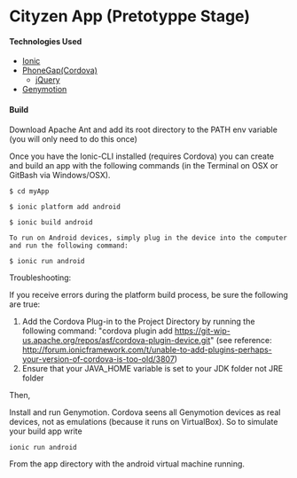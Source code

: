 Cityzen App (Pretotyppe Stage)
======

#### Technologies Used

- [Ionic](http://ionicframework.com/)
- [PhoneGap(Cordova)](http://phonegap.com/)
  - [jQuery](http://jquery.com/) 
- [Genymotion](http://www.genymotion.com/)



#### Build

Download Apache Ant and add its root directory to the PATH env variable (you will only need to do this once)

Once you have the Ionic-CLI installed (requires Cordova) you can create and build an app with the following commands (in the Terminal on OSX or GitBash via Windows/OSX).

```
$ cd myApp

$ ionic platform add android

$ ionic build android

To run on Android devices, simply plug in the device into the computer and run the following command:

$ ionic run android

```
Troubleshooting:

If you receive errors during the platform build process, be sure the following are true:

1) Add the Cordova Plug-in to the Project Directory by running the following command: "cordova plugin add https://git-wip-us.apache.org/repos/asf/cordova-plugin-device.git" 
  (see reference: http://forum.ionicframework.com/t/unable-to-add-plugins-perhaps-your-version-of-cordova-is-too-old/3807)
2) Ensure that your JAVA_HOME variable is set to your JDK folder not JRE folder


Then,

Install and run Genymotion. Cordova seens all Genymotion devices as real devices, not as emulations (because it runs on VirtualBox). So to simulate your build app write 

```
ionic run android
```

From the app directory with the android virtual machine running.
